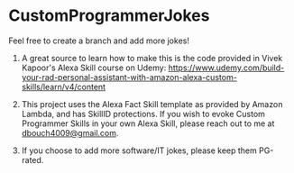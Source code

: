 # CustomProgrammerJokes
Feel free to create a branch and add more jokes!

1) A great source to learn how to make this is the code provided in Vivek Kapoor's Alexa Skill course on Udemy: https://www.udemy.com/build-your-rad-personal-assistant-with-amazon-alexa-custom-skills/learn/v4/content

2) This project uses the Alexa Fact Skill template as provided by Amazon Lambda, and has SkillID protections. If you wish to evoke Custom Programmer Skills in your own Alexa Skill, please reach out to me at dbouch4009@gmail.com.

3) If you choose to add more software/IT jokes, please keep them PG-rated.
